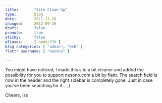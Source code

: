 ```yaml
---
title:       "Site Clean-Up"
type:        blog
date:        2011-11-26
changed:     2012-09-26
draft:       false
promote:     true
sticky:      false
aliases:     [ node/370 ]
blog categories: [ "admin", "web" ]
flattr username: [ "nesono" ]

---
```


<!--more-->
<p>You might have noticed, I made this site a bit cleaner and added the possibility for you to support nesono.com a bit by flattr. The search field is now in the header and the right sidebar is completely gone. Just in case you've been searching for it... ;)</p>
<p>Cheers,  
	iss</p>

